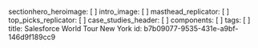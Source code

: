 sectionhero_heroimage: [ ]
intro_image: [ ]
masthead_replicator: [ ]
top_picks_replicator: [ ]
case_studies_header: [ ]
components: [ ]
tags: [ ]
title: Salesforce World Tour New York
id: b7b09077-9535-431e-a9bf-146d9f189cc9
